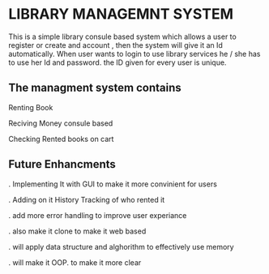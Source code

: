 # LIBRARY MANAGEMNT SYSTEM
This is a simple library consule based system which allows a user to register or create and account , then the system will give it an Id automatically. When user wants to login to use library services he / she has to use her Id and password. the ID given for every user is unique.

## The managment system contains
Renting Book 

Reciving Money consule based

Checking Rented books on cart

## Future Enhancments 
. Implementing It with GUI to make it more convinient for users

. Adding on it History Tracking of who rented it

. add more error handling to improve user experiance 

. also make it clone to make it web based

. will apply data structure and alghorithm to effectively use memory

. will make it OOP. to make it more clear